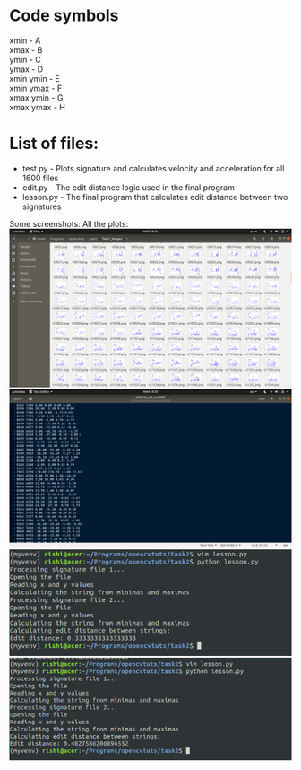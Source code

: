 # Code symbols

xmin - A  
xmax - B  
ymin - C  
ymax - D  
xmin ymin - E  
xmin ymax - F  
xmax ymin - G  
xmax ymax - H 

# List of files:
- test.py - Plots signature and calculates velocity and acceleration for all 1600 files  
- edit.py - The edit distance logic used in the final program  
- lesson.py - The final program that calculates edit distance between two signatures 

Some screenshots:
All the plots:
![All the plots](all_plots.png)
![Velocity and acceleration](velocity_acceleration.png)
![Genuine Output](genuine_output.png)
![Fraud Output](fraud_output.png)
